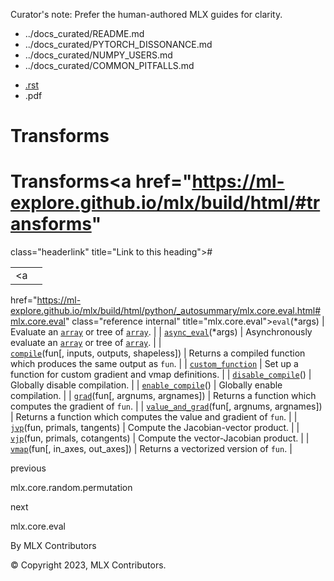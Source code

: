 Curator's note: Prefer the human-authored MLX guides for clarity.
- ../docs_curated/README.md
- ../docs_curated/PYTORCH_DISSONANCE.md
- ../docs_curated/NUMPY_USERS.md
- ../docs_curated/COMMON_PITFALLS.md


<div id="main-content" class="bd-main" role="main">

<div class="sbt-scroll-pixel-helper">

</div>

<div class="bd-content">

<div class="bd-article-container">

<div class="bd-header-article d-print-none">

<div class="header-article-items header-article__inner">

<div class="header-article-items__start">

<div class="header-article-item">

<span class="fa-solid fa-bars"></span>

</div>

</div>

<div class="header-article-items__end">

<div class="header-article-item">

<div class="article-header-buttons">

<a href="https://github.com/ml-explore/mlx"
class="btn btn-sm btn-source-repository-button"
data-bs-placement="bottom" data-bs-toggle="tooltip" target="_blank"
title="Source repository"><span class="btn__icon-container"> <em></em>
</span></a>

<div class="dropdown dropdown-download-buttons">

- <a
  href="https://ml-explore.github.io/mlx/build/html/_sources/python/transforms.rst"
  class="btn btn-sm btn-download-source-button dropdown-item"
  data-bs-placement="left" data-bs-toggle="tooltip" target="_blank"
  title="Download source file"><span class="btn__icon-container">
  <em></em> </span> <span class="btn__text-container">.rst</span></a>
- <span class="btn__icon-container"> </span>
  <span class="btn__text-container">.pdf</span>

</div>

<span class="btn__icon-container"> </span>

</div>

</div>

</div>

</div>

</div>

<div id="jb-print-docs-body" class="onlyprint">

# Transforms

<div id="print-main-content">

<div id="jb-print-toc">

</div>

</div>

</div>

<div id="searchbox">

</div>

<div id="transforms" class="section">

<span id="id1"></span>

# Transforms<a href="https://ml-explore.github.io/mlx/build/html/#transforms"
class="headerlink" title="Link to this heading">#</a>

<div class="pst-scrollable-table-container">

|  |  |
|----|----|
| <a
href="https://ml-explore.github.io/mlx/build/html/python/_autosummary/mlx.core.eval.html#mlx.core.eval"
class="reference internal" title="mlx.core.eval"><span class="pre"><code
class="sourceCode python"><span class="bu">eval</span></code></span></a>(\*args) | Evaluate an <a
href="https://ml-explore.github.io/mlx/build/html/python/_autosummary/mlx.core.array.html#mlx.core.array"
class="reference internal" title="mlx.core.array"><span
class="pre"><code class="sourceCode python">array</code></span></a> or tree of <a
href="https://ml-explore.github.io/mlx/build/html/python/_autosummary/mlx.core.array.html#mlx.core.array"
class="reference internal" title="mlx.core.array"><span
class="pre"><code class="sourceCode python">array</code></span></a>. |
| <a
href="https://ml-explore.github.io/mlx/build/html/python/_autosummary/mlx.core.async_eval.html#mlx.core.async_eval"
class="reference internal" title="mlx.core.async_eval"><span
class="pre"><code class="sourceCode python">async_eval</code></span></a>(\*args) | Asynchronously evaluate an <a
href="https://ml-explore.github.io/mlx/build/html/python/_autosummary/mlx.core.array.html#mlx.core.array"
class="reference internal" title="mlx.core.array"><span
class="pre"><code class="sourceCode python">array</code></span></a> or tree of <a
href="https://ml-explore.github.io/mlx/build/html/python/_autosummary/mlx.core.array.html#mlx.core.array"
class="reference internal" title="mlx.core.array"><span
class="pre"><code class="sourceCode python">array</code></span></a>. |
| <a
href="https://ml-explore.github.io/mlx/build/html/python/_autosummary/mlx.core.compile.html#mlx.core.compile"
class="reference internal" title="mlx.core.compile"><span
class="pre"><code
class="sourceCode python"><span class="bu">compile</span></code></span></a>(fun\[, inputs, outputs, shapeless\]) | Returns a compiled function which produces the same output as <span class="pre">`fun`</span>. |
| <a
href="https://ml-explore.github.io/mlx/build/html/python/_autosummary/mlx.core.custom_function.html#mlx.core.custom_function"
class="reference internal" title="mlx.core.custom_function"><span
class="pre"><code
class="sourceCode python">custom_function</code></span></a> | Set up a function for custom gradient and vmap definitions. |
| <a
href="https://ml-explore.github.io/mlx/build/html/python/_autosummary/mlx.core.disable_compile.html#mlx.core.disable_compile"
class="reference internal" title="mlx.core.disable_compile"><span
class="pre"><code
class="sourceCode python">disable_compile</code></span></a>() | Globally disable compilation. |
| <a
href="https://ml-explore.github.io/mlx/build/html/python/_autosummary/mlx.core.enable_compile.html#mlx.core.enable_compile"
class="reference internal" title="mlx.core.enable_compile"><span
class="pre"><code
class="sourceCode python">enable_compile</code></span></a>() | Globally enable compilation. |
| <a
href="https://ml-explore.github.io/mlx/build/html/python/_autosummary/mlx.core.grad.html#mlx.core.grad"
class="reference internal" title="mlx.core.grad"><span class="pre"><code
class="sourceCode python">grad</code></span></a>(fun\[, argnums, argnames\]) | Returns a function which computes the gradient of <span class="pre">`fun`</span>. |
| <a
href="https://ml-explore.github.io/mlx/build/html/python/_autosummary/mlx.core.value_and_grad.html#mlx.core.value_and_grad"
class="reference internal" title="mlx.core.value_and_grad"><span
class="pre"><code
class="sourceCode python">value_and_grad</code></span></a>(fun\[, argnums, argnames\]) | Returns a function which computes the value and gradient of <span class="pre">`fun`</span>. |
| <a
href="https://ml-explore.github.io/mlx/build/html/python/_autosummary/mlx.core.jvp.html#mlx.core.jvp"
class="reference internal" title="mlx.core.jvp"><span class="pre"><code
class="sourceCode python">jvp</code></span></a>(fun, primals, tangents) | Compute the Jacobian-vector product. |
| <a
href="https://ml-explore.github.io/mlx/build/html/python/_autosummary/mlx.core.vjp.html#mlx.core.vjp"
class="reference internal" title="mlx.core.vjp"><span class="pre"><code
class="sourceCode python">vjp</code></span></a>(fun, primals, cotangents) | Compute the vector-Jacobian product. |
| <a
href="https://ml-explore.github.io/mlx/build/html/python/_autosummary/mlx.core.vmap.html#mlx.core.vmap"
class="reference internal" title="mlx.core.vmap"><span class="pre"><code
class="sourceCode python">vmap</code></span></a>(fun\[, in_axes, out_axes\]) | Returns a vectorized version of <span class="pre">`fun`</span>. |

</div>

</div>

<div class="prev-next-area">

<a
href="https://ml-explore.github.io/mlx/build/html/python/_autosummary/mlx.core.random.permutation.html"
class="left-prev" title="previous page"><em></em></a>

<div class="prev-next-info">

previous

mlx.core.random.permutation

</div>

<a
href="https://ml-explore.github.io/mlx/build/html/python/_autosummary/mlx.core.eval.html"
class="right-next" title="next page"></a>

<div class="prev-next-info">

next

mlx.core.eval

</div>

</div>

</div>

</div>

<div class="bd-footer-content__inner container">

<div class="footer-item">

By MLX Contributors

</div>

<div class="footer-item">

© Copyright 2023, MLX Contributors.  

</div>

<div class="footer-item">

</div>

<div class="footer-item">

</div>

</div>

</div>
